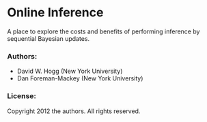 # Online Inference

A place to explore the costs and benefits of performing inference by
sequential Bayesian updates.

### Authors:

* David W. Hogg (New York University)
* Dan Foreman-Mackey (New York University)

### License:

Copyright 2012 the authors.  All rights reserved.
